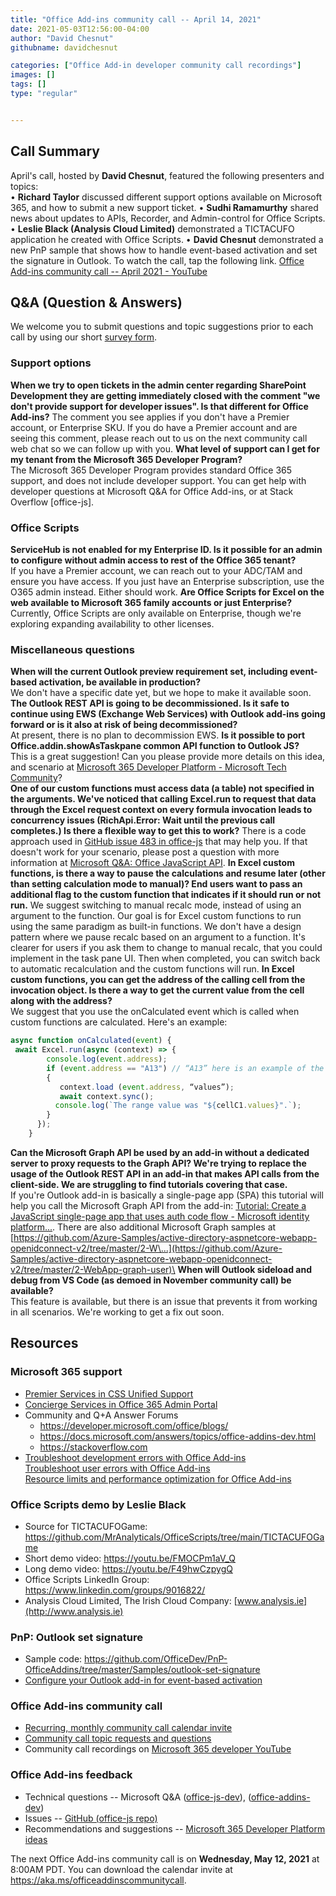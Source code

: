 ```yaml
---
title: "Office Add-ins community call -- April 14, 2021"
date: 2021-05-03T12:56:00-04:00
author: "David Chesnut"
githubname: davidchesnut

categories: ["Office Add-in developer community call recordings"]
images: []
tags: []
type: "regular"


---
```



## Call Summary
 

April's call, hosted by **David Chesnut**, featured the following
presenters and topics:\
• **Richard Taylor** discussed different support options available on
Microsoft 365, and how to submit a new support ticket.
• **Sudhi Ramamurthy** shared news about updates to APIs, Recorder, and
Admin-control for Office Scripts.
• **Leslie Black (Analysis Cloud Limited)** demonstrated a TICTACUFO
application he created with Office Scripts.
• **David Chesnut** demonstrated a new PnP sample that shows how to
handle event-based activation and set the signature in Outlook.
To watch the call, tap the following link.
[Office Add-ins community call -- April 2021 -
YouTube](https://www.youtube.com/watch?v=hGVdftCzs20)


## Q&A (Question & Answers) 


We welcome you to submit questions and topic suggestions prior to each
call by using our short [survey form](https://aka.ms/officeaddinsform).

### Support options 

**When we try to open tickets in the admin center regarding SharePoint
Development they are getting immediately closed with the comment \"we
don't provide support for developer issues\". Is that different for
Office Add-ins?**
The comment you see applies if you don't have a Premier account, or
Enterprise SKU. If you do have a Premier account and are seeing this
comment, please reach out to us on the next community call web chat so
we can follow up with you.
**What level of support can I get for my tenant from the Microsoft 365
Developer Program?**\
The Microsoft 365 Developer Program provides standard Office 365
support, and does not include developer support. You can get help with
developer questions at Microsoft Q&A for Office Add-ins, or at Stack
Overflow \[office-js\].

### Office Scripts 


**ServiceHub is not enabled for my Enterprise ID. Is it possible for an
admin to configure without admin access to rest of the Office 365
tenant?**\
If you have a Premier account, we can reach out to your ADC/TAM and
ensure you have access. If you just have an Enterprise subscription, use
the O365 admin instead. Either should work.
**Are Office Scripts for Excel on the web available to Microsoft 365
family accounts or just Enterprise?**\
Currently, Office Scripts are only available on Enterprise, though
we're exploring expanding availability to other licenses.

### Miscellaneous questions 

**When will the current Outlook preview requirement set, including
event-based activation, be available in production?**\
We don't have a specific date yet, but we hope to make it available
soon.
**The Outlook REST API is going to be decommissioned. Is it safe to
continue using EWS (Exchange Web Services) with Outlook add-ins going
forward or is it also at risk of being decommissioned?**\
At present, there is no plan to decommission EWS.
**Is it possible to port Office.addin.showAsTaskpane common API function
to Outlook JS?**\
This is a great suggestion! Can you please provide more details on this
idea, and scenario at [Microsoft 365 Developer Platform - Microsoft Tech
Community](https://techcommunity.microsoft.com/t5/microsoft-365-developer-platform/idb-p/Microsoft365DeveloperPlatform)?\
**One of our custom functions must access data (a table) not specified
in the arguments. We've noticed that calling Excel.run to request that
data through the Excel request context on every formula invocation leads
to concurrency issues (RichApi.Error: Wait until the previous call
completes.) Is there a flexible way to get this to work?**
There is a code approach used in [GitHub issue 483 in
office-js](https://github.com/OfficeDev/office-js/issues/483#issuecomment-490592291)
that may help you. If that doesn't work for your scenario, please post a
question with more information at [Microsoft Q&A: Office JavaScript
API](https://docs.microsoft.com/answers/topics/office-js-dev.html).
**In Excel custom functions, is there a way to pause the calculations
and resume later (other than setting calculation mode to manual)? End
users want to pass an additional flag to the custom function that
indicates if it should run or not run.**
We suggest switching to manual recalc mode, instead of using an argument
to the function. Our goal is for Excel custom functions to run using the
same paradigm as built-in functions. We don't have a design pattern
where we pause recalc based on an argument to a function. It's clearer
for users if you ask them to change to manual recalc, that you could
implement in the task pane UI. Then when completed, you can switch back
to automatic recalculation and the custom functions will run.
**In Excel custom functions, you can get the address of the calling cell
from the invocation object. Is there a way to get the current value from
the cell along with the address?**\
We suggest that you use the onCalculated event which is called when
custom functions are calculated. Here's an example:

```javascript
async function onCalculated(event) {
 await Excel.run(async (context) => {
        console.log(event.address);
        if (event.address == "A13") // “A13” here is an example of the cell that has the custom function. It can be replaced by a real cell address.
        {
           context.load (event.address, “values”);
           await context.sync();
          console.log(`The range value was "${cellC1.values}".`);
        }
      });
    }
```


**Can the Microsoft Graph API be used by an add-in without a dedicated
server to proxy requests to the Graph API? We're trying to replace the
usage of the Outlook REST API in an add-in that makes API calls from the
client-side. We are struggling to find tutorials covering that case.**\
If you're Outlook add-in is basically a single-page app (SPA) this
tutorial will help you call the Microsoft Graph API from the add-in:
[Tutorial: Create a JavaScript single-page app that uses auth code
flow - Microsoft identity
platform\...](https://docs.microsoft.com/azure/active-directory/develop/tutorial-v2-javascript-auth-code).
There are also additional Microsoft Graph samples at
[https://github.com/Azure-Samples/active-directory-aspnetcore-webapp-openidconnect-v2/tree/master/2-W\...](https://github.com/Azure-Samples/active-directory-aspnetcore-webapp-openidconnect-v2/tree/master/2-WebApp-graph-user)\
**When will Outlook sideload and debug from VS Code (as demoed in
November community call) be available?**\
This feature is available, but there is an issue that prevents it from
working in all scenarios. We're working to get a fix out soon.

## Resources 

### Microsoft 365 support 

-   [Premier Services in CSS Unified
    Support](https://serviceshub.microsoft.com/)
-   [Concierge Services in Office 365 Admin
    Portal](https://admin.microsoft.com/)
-   Community and Q+A Answer Forums
    -   <https://developer.microsoft.com/office/blogs/>
    -   <https://docs.microsoft.com/answers/topics/office-addins-dev.html>
    -   <https://stackoverflow.com>
-   [Troubleshoot development errors with Office
    Add-ins](https://docs.microsoft.com/office/dev/add-ins/testing/troubleshoot-development-errors)\
    [Troubleshoot user errors with Office
    Add-ins](https://docs.microsoft.com/office/dev/add-ins/testing/testing-and-troubleshooting)\
    [Resource limits and performance optimization for Office
    Add-ins](https://docs.microsoft.com/office/dev/add-ins/concepts/resource-limits-and-performance-optimization)

### Office Scripts demo by Leslie Black 

-   Source for TICTACUFOGame:
    <https://github.com/MrAnalyticals/OfficeScripts/tree/main/TICTACUFOGame>
-   Short demo video: <https://youtu.be/FMOCPm1aV_Q>
-   Long demo video: <https://youtu.be/F49hwCzpygQ>
-   Office Scripts LinkedIn Group:
    <https://www.linkedin.com/groups/9016822/>
-   Analysis Cloud Limited, The Irish Cloud Company:
    [www.analysis.ie](http://www.analysis.ie)

### PnP: Outlook set signature 

-   Sample code:
    <https://github.com/OfficeDev/PnP-OfficeAddins/tree/master/Samples/outlook-set-signature>
-   [Configure your Outlook add-in for event-based
    activation](https://docs.microsoft.com/office/dev/add-ins/outlook/autolaunch)

### Office Add-ins community call 

-   [Recurring, monthly community call calendar
    invite](https://aka.ms/officeaddinscommunitycall)
-   [Community call topic requests and
    questions](https://aka.ms/officeaddinsform)
-   Community call recordings on [Microsoft 365
    developer YouTube](https://aka.ms/OfficeDevYouTube)

### Office Add-ins feedback 

-   Technical questions -- Microsoft Q&A
    ([office-js-dev](https://docs.microsoft.com/answers/topics/office-js-dev.html)),
    ([office-addins-dev](https://docs.microsoft.com/answers/topics/office-addins-dev.html))
-   Issues -- [GitHub (office-js
    repo)](https://github.com/OfficeDev/office-js/issues)
-   Recommendations and suggestions -- [Microsoft 365 Developer Platform
    ideas](https://techcommunity.microsoft.com/t5/microsoft-365-developer-platform/idb-p/Microsoft365DeveloperPlatform)

The next Office Add-ins community call is on **Wednesday, May 12, 2021**
at 8:00AM PDT. You can download the calendar invite at
<https://aka.ms/officeaddinscommunitycall>.
